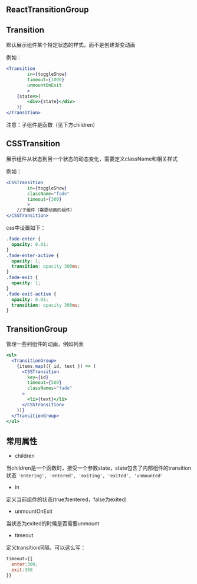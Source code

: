 ## ReactTransitionGroup

## Transition

默认展示组件某个特定状态的样式，而不是创建渐变动画

例如：
```jsx
<Transition
        in={toggleShow}
        timeout={1000}
        unmountOnExit
        >
    {state=>(
        <div>{state}</div>
    )}
</Transition>
```
注意：子组件是函数（见下方children）

## CSSTransition

展示组件从状态到另一个状态的动态变化，需要定义className和相关样式

例如：
```jsx
<CSSTransition 
        in={toggleShow}
        className="fade"
        timeout={300}
        >
    //子组件（需要动画的组件）
</CSSTransition>
```
css中设置如下：
```css
.fade-enter {
  opacity: 0.01;
}
.fade-enter-active {
  opacity: 1;
  transition: opacity 300ms;
}
.fade-exit {
  opacity: 1;
}
.fade-exit-active {
  opacity: 0.01;
  transition: opacity 300ms;
}
```
## TransitionGroup

管理一些列组件的动画，例如列表
```jsx
<ul>
  <TransitionGroup>
    {items.map(({ id, text }) => (
      <CSSTransition
        key={id}
        timeout={500}
        classNames="fade"
      >
        <li>{text}</li>
      </CSSTransition>
    ))}
  </TransitionGroup>
</ul>
```
## 常用属性

* children

当children是一个函数时，接受一个参数state，state包含了内部组件的transition状态
`'entering', 'entered', 'exiting', 'exited', 'unmounted'`

* in

定义当前组件的状态(true为entered，false为exited)

* unmountOnExit 

当状态为exited的时候是否需要unmount

* timeout 

定义transition间隔，可以这么写：
```jsx
timeout={{
  enter:300,
  exit:300
}}
```

